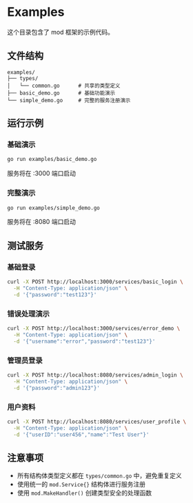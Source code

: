 # Examples

这个目录包含了 mod 框架的示例代码。

## 文件结构

```
examples/
├── types/
│   └── common.go      # 共享的类型定义
├── basic_demo.go      # 基础功能演示
└── simple_demo.go     # 完整的服务注册演示
```

## 运行示例

### 基础演示
```bash
go run examples/basic_demo.go
```
服务将在 :3000 端口启动

### 完整演示
```bash
go run examples/simple_demo.go
```
服务将在 :8080 端口启动

## 测试服务

### 基础登录
```bash
curl -X POST http://localhost:3000/services/basic_login \
  -H "Content-Type: application/json" \
  -d '{"password":"test123"}'
```

### 错误处理演示
```bash
curl -X POST http://localhost:3000/services/error_demo \
  -H "Content-Type: application/json" \
  -d '{"username":"error","password":"test123"}'
```

### 管理员登录
```bash
curl -X POST http://localhost:8080/services/admin_login \
  -H "Content-Type: application/json" \
  -d '{"password":"admin123"}'
```

### 用户资料
```bash
curl -X POST http://localhost:8080/services/user_profile \
  -H "Content-Type: application/json" \
  -d '{"userID":"user456","name":"Test User"}'
```

## 注意事项

- 所有结构体类型定义都在 `types/common.go` 中，避免重复定义
- 使用统一的 `mod.Service{}` 结构体进行服务注册
- 使用 `mod.MakeHandler()` 创建类型安全的处理函数